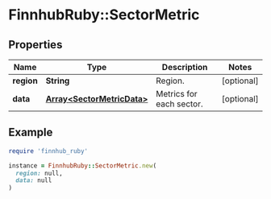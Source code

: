 # FinnhubRuby::SectorMetric

## Properties

| Name | Type | Description | Notes |
| ---- | ---- | ----------- | ----- |
| **region** | **String** | Region. | [optional] |
| **data** | [**Array&lt;SectorMetricData&gt;**](SectorMetricData.md) | Metrics for each sector. | [optional] |

## Example

```ruby
require 'finnhub_ruby'

instance = FinnhubRuby::SectorMetric.new(
  region: null,
  data: null
)
```

